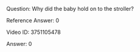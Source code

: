 Question: Why did the baby hold on to the stroller?

Reference Answer: 0

Video ID: 3751105478

Answer: 0


